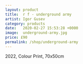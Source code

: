 ```yaml
---
layout: product
title:  r f - underground army
artist: Igor Gusev
category: products
date:   2020-02-27 15:53:28 +0000
image:  underground-army.jpg
price: £90
permalink: /shop/underground-army
---
```

2022, Colour Print, 70x50cm
